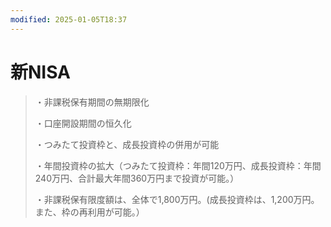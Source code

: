 ```yaml
---
modified: 2025-01-05T18:37
---
```

# 新NISA

> ・非課税保有期間の無期限化
> 
> ・口座開設期間の恒久化
> 
> ・つみたて投資枠と、成長投資枠の併用が可能
> 
> ・年間投資枠の拡大（つみたて投資枠：年間120万円、成長投資枠：年間240万円、合計最大年間360万円まで投資が可能。）
> 
> ・非課税保有限度額は、全体で1,800万円。(成長投資枠は、1,200万円。また、枠の再利用が可能。）